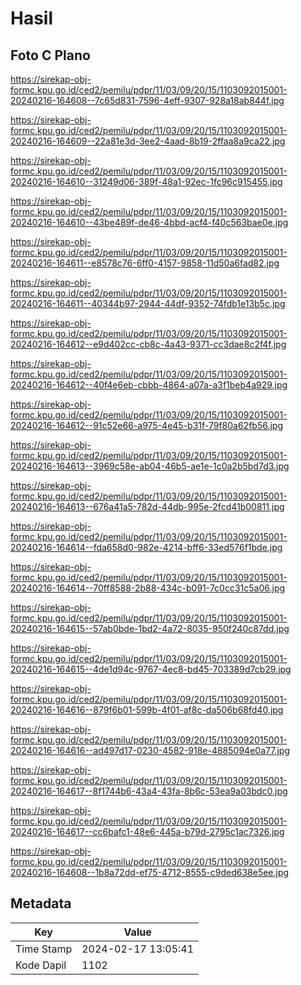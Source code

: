 # Hasil

## Foto C Plano

https://sirekap-obj-formc.kpu.go.id/ced2/pemilu/pdpr/11/03/09/20/15/1103092015001-20240216-164608--7c65d831-7596-4eff-9307-928a18ab844f.jpg

https://sirekap-obj-formc.kpu.go.id/ced2/pemilu/pdpr/11/03/09/20/15/1103092015001-20240216-164609--22a81e3d-3ee2-4aad-8b19-2ffaa8a9ca22.jpg

https://sirekap-obj-formc.kpu.go.id/ced2/pemilu/pdpr/11/03/09/20/15/1103092015001-20240216-164610--31249d06-389f-48a1-92ec-1fc96c915455.jpg

https://sirekap-obj-formc.kpu.go.id/ced2/pemilu/pdpr/11/03/09/20/15/1103092015001-20240216-164610--43be489f-de46-4bbd-acf4-f40c563bae0e.jpg

https://sirekap-obj-formc.kpu.go.id/ced2/pemilu/pdpr/11/03/09/20/15/1103092015001-20240216-164611--e8578c76-6ff0-4157-9858-11d50a6fad82.jpg

https://sirekap-obj-formc.kpu.go.id/ced2/pemilu/pdpr/11/03/09/20/15/1103092015001-20240216-164611--40344b97-2944-44df-9352-74fdb1e13b5c.jpg

https://sirekap-obj-formc.kpu.go.id/ced2/pemilu/pdpr/11/03/09/20/15/1103092015001-20240216-164612--e9d402cc-cb8c-4a43-9371-cc3dae8c2f4f.jpg

https://sirekap-obj-formc.kpu.go.id/ced2/pemilu/pdpr/11/03/09/20/15/1103092015001-20240216-164612--40f4e6eb-cbbb-4864-a07a-a3f1beb4a929.jpg

https://sirekap-obj-formc.kpu.go.id/ced2/pemilu/pdpr/11/03/09/20/15/1103092015001-20240216-164612--91c52e66-a975-4e45-b31f-79f80a62fb56.jpg

https://sirekap-obj-formc.kpu.go.id/ced2/pemilu/pdpr/11/03/09/20/15/1103092015001-20240216-164613--3969c58e-ab04-46b5-ae1e-1c0a2b5bd7d3.jpg

https://sirekap-obj-formc.kpu.go.id/ced2/pemilu/pdpr/11/03/09/20/15/1103092015001-20240216-164613--676a41a5-782d-44db-995e-2fcd41b00811.jpg

https://sirekap-obj-formc.kpu.go.id/ced2/pemilu/pdpr/11/03/09/20/15/1103092015001-20240216-164614--fda658d0-982e-4214-bff6-33ed576f1bde.jpg

https://sirekap-obj-formc.kpu.go.id/ced2/pemilu/pdpr/11/03/09/20/15/1103092015001-20240216-164614--70ff8588-2b88-434c-b091-7c0cc31c5a06.jpg

https://sirekap-obj-formc.kpu.go.id/ced2/pemilu/pdpr/11/03/09/20/15/1103092015001-20240216-164615--57ab0bde-1bd2-4a72-8035-950f240c87dd.jpg

https://sirekap-obj-formc.kpu.go.id/ced2/pemilu/pdpr/11/03/09/20/15/1103092015001-20240216-164615--4de1d94c-9767-4ec8-bd45-703389d7cb29.jpg

https://sirekap-obj-formc.kpu.go.id/ced2/pemilu/pdpr/11/03/09/20/15/1103092015001-20240216-164616--879f6b01-599b-4f01-af8c-da506b68fd40.jpg

https://sirekap-obj-formc.kpu.go.id/ced2/pemilu/pdpr/11/03/09/20/15/1103092015001-20240216-164616--ad497d17-0230-4582-918e-4885094e0a77.jpg

https://sirekap-obj-formc.kpu.go.id/ced2/pemilu/pdpr/11/03/09/20/15/1103092015001-20240216-164617--8f1744b6-43a4-43fa-8b6c-53ea9a03bdc0.jpg

https://sirekap-obj-formc.kpu.go.id/ced2/pemilu/pdpr/11/03/09/20/15/1103092015001-20240216-164617--cc6bafc1-48e6-445a-b79d-2795c1ac7326.jpg

https://sirekap-obj-formc.kpu.go.id/ced2/pemilu/pdpr/11/03/09/20/15/1103092015001-20240216-164608--1b8a72dd-ef75-4712-8555-c9ded638e5ee.jpg


## Metadata

| Key        | Value               |
| ---------- | ------------------- |
| Time Stamp | 2024-02-17 13:05:41 |
| Kode Dapil | 1102                |



